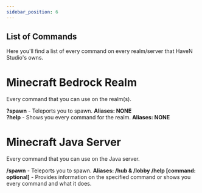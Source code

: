 ```yaml
---
sidebar_position: 6
---
```


## List of Commands

Here you'll find a list of every command on every realm/server that HaveN Studio's owns.

# Minecraft Bedrock Realm

Every command that you can use on the realm(s).

**?spawn** - Teleports you to spawn. **Aliases: NONE**                
**?help** - Shows you every command for the realm. **Aliases: NONE**                  

# Minecraft Java Server

Every command that you can use on the Java server.

**/spawn** - Teleports you to spawn. **Aliases: /hub & /lobby**
**/help [command: optional]** - Provides information on the specified command or shows you every command and what it does.
